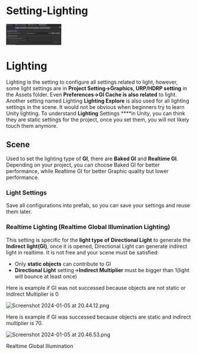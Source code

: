 # Setting-Lighting

<picture><img src="https://github.com/qinbatista/UnityLightSetting/blob/master/Images/lightsetting.png" width = 150px align="center"></picture>



# Lighting

Lighting is the setting to configure all settings related to light, however, some light settings are in **Project Setting→Graphics, URP/HDRP setting** in the Assets folder. Even **Preferences→GI Cache is also related** to light. Another setting named Lighting **Lighting Explore** is also used for all lighting settings in the scene. It would not be obvious when beginners try to learn Unity lighting. To understand **Lighting** Settings ****in Unity, you can think they are static settings for the project, once you set them, you will not likely touch them anymore.

## Scene

Used to set the lighting type of **GI**, there are **Baked GI** and **Realtime GI**. Depending on your project, you can choose Baked GI for better performance, while Realtime GI for better Graphic quality but lower performance.

### Light Settings

Save all configurations into prefab, so you can save your settings and reuse them later.

### **Realtime Lighting (Realtime Global Illumination Lighting)**

This setting is specific for the **light type of** **Directional Light** to generate the **Indirect light(GI)**, once it is opened, Directional Light can generate indirect light in realtime. It is not free and your scene must be satisfied:

- Only **static objects** can contribute to GI
- **Directional Light** setting→**Indirect Multiplier** must be bigger than 1(light will bounce at least once)

 Here is example if GI was not successed because objects are not static or Indirect Multiplier is 0

![Screenshot 2024-01-05 at 20.44.12.png](Setting-Lighting%20871febe8cde2476ea4239e649d38c258/Screenshot_2024-01-05_at_20.44.12.png)

Here is example if GI was successed because objects are static and indirect multiplier is 70.

![Screenshot 2024-01-05 at 20.46.53.png](Setting-Lighting%20871febe8cde2476ea4239e649d38c258/Screenshot_2024-01-05_at_20.46.53.png)

Realtime Global Illumination